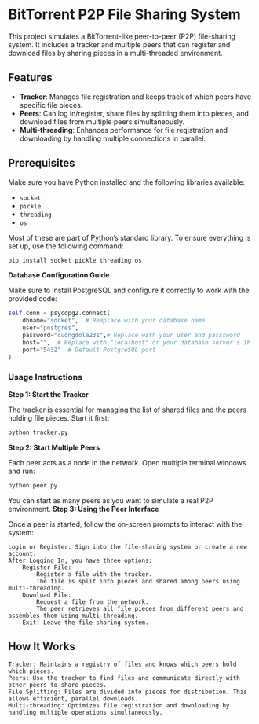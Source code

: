 # BitTorrent P2P File Sharing System

This project simulates a BitTorrent-like peer-to-peer (P2P) file-sharing system. It includes a tracker and multiple peers that can register and download files by sharing pieces in a multi-threaded environment.

## Features
- **Tracker**: Manages file registration and keeps track of which peers have specific file pieces.
- **Peers**: Can log in/register, share files by splitting them into pieces, and download files from multiple peers simultaneously.
- **Multi-threading**: Enhances performance for file registration and downloading by handling multiple connections in parallel.

## Prerequisites
Make sure you have Python installed and the following libraries available:
- `socket`
- `pickle`
- `threading`
- `os`

Most of these are part of Python’s standard library. To ensure everything is set up, use the following command:
```bash
pip install socket pickle threading os
```
**Database Configuration Guide**

Make sure to install PostgreSQL and configure it correctly to work with the provided code:

```python
self.conn = psycopg2.connect(
    dbname="socket",  # Reaplace with your database name
    user="postgres",
    password="cuongdola231",# Replace with your user and passsword
    host="",  # Replace with "localhost" or your database server's IP
    port="5432"  # Default PostgreSQL port
)

```
### Usage Instructions
**Step 1: Start the Tracker**

The tracker is essential for managing the list of shared files and the peers holding file pieces. Start it first:
```bash
python tracker.py
```
**Step 2: Start Multiple Peers**

Each peer acts as a node in the network. Open multiple terminal windows and run:
```bash
python peer.py
```
You can start as many peers as you want to simulate a real P2P environment.
**Step 3: Using the Peer Interface**

Once a peer is started, follow the on-screen prompts to interact with the system:

    Login or Register: Sign into the file-sharing system or create a new account.
    After Logging In, you have three options:
        Register File:
            Register a file with the tracker.
            The file is split into pieces and shared among peers using multi-threading.
        Download File:
            Request a file from the network.
            The peer retrieves all file pieces from different peers and assembles them using multi-threading.
        Exit: Leave the file-sharing system.

## How It Works

    Tracker: Maintains a registry of files and knows which peers hold which pieces.
    Peers: Use the tracker to find files and communicate directly with other peers to share pieces.
    File Splitting: Files are divided into pieces for distribution. This allows efficient, parallel downloads.
    Multi-threading: Optimizes file registration and downloading by handling multiple operations simultaneously.


